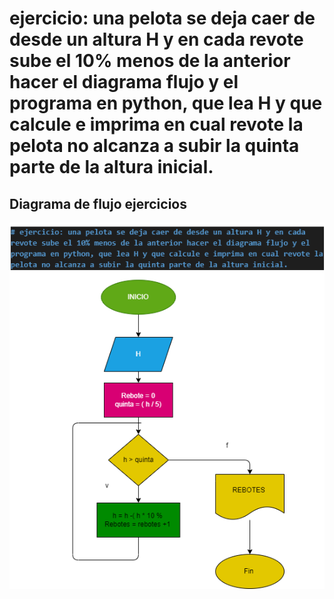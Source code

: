 # ejercicio: una pelota se deja caer de desde un altura H y en cada revote sube el 10% menos de la anterior hacer el diagrama flujo y el programa en python, que lea H y que calcule e imprima en cual revote la pelota no alcanza a subir la quinta parte de la altura inicial.


## Diagrama de flujo ejercicios
![Diagrama flujo](diagrama.png "Diagrama de flujo")


